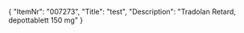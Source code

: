 {
  "ItemNr": "007273",
  "Title": "test",
  "Description": "Tradolan Retard, depottablett 150 mg"
}